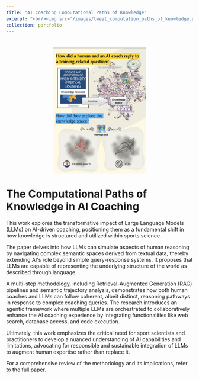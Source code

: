 ```yaml
---
title: "AI Coaching Computational Paths of Knowledge"
excerpt: "<br/><img src='/images/tweet_computation_paths_of_knowledge.png' style='width: 50%;'>"
collection: portfolio
---
```


<div style="margin-top: 20px;"></div>

 <br/><img src='/images/tweet_computation_paths_of_knowledge.png' style='display: block; margin-left: auto; margin-right: auto; width: 50%;'>

# The Computational Paths of Knowledge in AI Coaching

This work explores the transformative impact of Large Language Models (LLMs) on AI-driven coaching, positioning them as a fundamental shift in how knowledge is structured and utilized within sports science.

The paper delves into how LLMs can simulate aspects of human reasoning by navigating complex semantic spaces derived from textual data, thereby extending AI's role beyond simple query-response systems. It proposes that LLMs are capable of representing the underlying structure of the world as described through language.

A multi-step methodology, including Retrieval-Augmented Generation (RAG) pipelines and semantic trajectory analysis, demonstrates how both human coaches and LLMs can follow coherent, albeit distinct, reasoning pathways in response to complex coaching queries. The research introduces an agentic framework where multiple LLMs are orchestrated to collaboratively enhance the AI coaching experience by integrating functionalities like web search, database access, and code execution.

Ultimately, this work emphasizes the critical need for sport scientists and practitioners to develop a nuanced understanding of AI capabilities and limitations, advocating for responsible and sustainable integration of LLMs to augment human expertise rather than replace it.

For a comprehensive review of the methodology and its implications, refer to the [full paper](https://sportperfsci.com/wp-content/uploads/2025/05/SPSR256_Zignoli.pdf).  